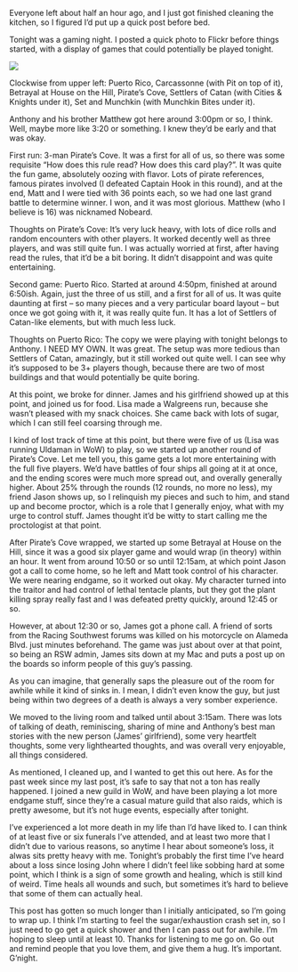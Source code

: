 Everyone left about half an hour ago, and I just got finished cleaning the kitchen, so I figured I’d put up a quick post before bed.

Tonight was a gaming night. I posted a quick photo to Flickr before things started, with a display of games that could potentially be played tonight.

![][1]

Clockwise from upper left: Puerto Rico, Carcassonne (with Pit on top of it), Betrayal at House on the Hill, Pirate’s Cove, Settlers of Catan (with Cities & Knights under it), Set and Munchkin (with Munchkin Bites under it).

Anthony and his brother Matthew got here around 3:00pm or so, I think. Well, maybe more like 3:20 or something. I knew they’d be early and that was okay.

First run: 3-man Pirate’s Cove. It was a first for all of us, so there was some requisite “How does this rule read? How does this card play?”. It was quite the fun game, absolutely oozing with flavor. Lots of pirate references, famous pirates involved (I defeated Captain Hook in this round), and at the end, Matt and I were tied with 36 points each, so we had one last grand battle to determine winner. I won, and it was most glorious. Matthew (who I believe is 16) was nicknamed Nobeard.

Thoughts on Pirate’s Cove: It’s very luck heavy, with lots of dice rolls and random encounters with other players. It worked decently well as three players, and was still quite fun. I was actually worried at first, after having read the rules, that it’d be a bit boring. It didn’t disappoint and was quite entertaining.

Second game: Puerto Rico. Started at around 4:50pm, finished at around 6:50ish. Again, just the three of us still, and a first for all of us. It was quite daunting at first – so many pieces and a very particular board layout – but once we got going with it, it was really quite fun. It has a lot of Settlers of Catan-like elements, but with much less luck.

Thoughts on Puerto Rico: The copy we were playing with tonight belongs to Anthony. I NEED MY OWN. It was great. The setup was more tedious than Settlers of Catan, amazingly, but it still worked out quite well. I can see why it’s supposed to be 3+ players though, because there are two of most buildings and that would potentially be quite boring.

At this point, we broke for dinner. James and his girlfriend showed up at this point, and joined us for food. Lisa made a Walgreens run, because she wasn’t pleased with my snack choices. She came back with lots of sugar, which I can still feel coarsing through me.

I kind of lost track of time at this point, but there were five of us (Lisa was running Uldaman in WoW) to play, so we started up another round of Pirate’s Cove. Let me tell you, this game gets a lot more entertaining with the full five players. We’d have battles of four ships all going at it at once, and the ending scores were much more spread out, and overally generally higher. About 25% through the rounds (12 rounds, no more no less), my friend Jason shows up, so I relinquish my pieces and such to him, and stand up and become proctor, which is a role that I generally enjoy, what with my urge to control stuff. James thought it’d be witty to start calling me the proctologist at that point.

After Pirate’s Cove wrapped, we started up some Betrayal at House on the Hill, since it was a good six player game and would wrap (in theory) within an hour. It went from around 10:50 or so until 12:15am, at which point Jason got a call to come home, so he left and Matt took control of his character. We were nearing endgame, so it worked out okay. My character turned into the traitor and had control of lethal tentacle plants, but they got the plant killing spray really fast and I was defeated pretty quickly, around 12:45 or so.

However, at about 12:30 or so, James got a phone call. A friend of sorts from the Racing Southwest forums was killed on his motorcycle on Alameda Blvd. just minutes beforehand. The game was just about over at that point, so being an RSW admin, James sits down at my Mac and puts a post up on the boards so inform people of this guy’s passing.

As you can imagine, that generally saps the pleasure out of the room for awhile while it kind of sinks in. I mean, I didn’t even know the guy, but just being within two degrees of a death is always a very somber experience.

We moved to the living room and talked until about 3:15am. There was lots of talking of death, reminiscing, sharing of mine and Anthony’s best man stories with the new person (James’ girlfriend), some very heartfelt thoughts, some very lighthearted thoughts, and was overall very enjoyable, all things considered.

As mentioned, I cleaned up, and I wanted to get this out here. As for the past week since my last post, it’s safe to say that not a ton has really happened. I joined a new guild in WoW, and have been playing a lot more endgame stuff, since they’re a casual mature guild that also raids, which is pretty awesome, but it’s not huge events, especially after tonight.

I’ve experienced a lot more death in my life than I’d have liked to. I can think of at least five or six funerals I’ve attended, and at least two more that I didn’t due to various reasons, so anytime I hear about someone’s loss, it alwas sits pretty heavy with me. Tonight’s probably the first time I’ve heard about a loss since losing John where I didn’t feel like sobbing hard at some point, which I think is a sign of some growth and healing, which is still kind of weird. Time heals all wounds and such, but sometimes it’s hard to believe that some of them can actually heal.

This post has gotten so much longer than I initially anticipated, so I’m going to wrap up. I think I’m starting to feel the sugar/exhaustion crash set in, so I just need to go get a quick shower and then I can pass out for awhile. I’m hoping to sleep until at least 10. Thanks for listening to me go on. Go out and remind people that you love them, and give them a hug. It’s important. G’night.

 [1]: http://static.flickr.com/41/117773864_5f6f12d77f_o.jpg